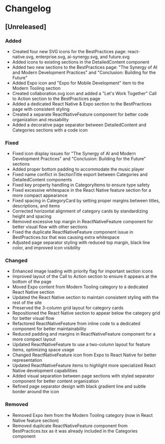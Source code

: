 # Changelog

## [Unreleased]

### Added
- Created four new SVG icons for the BestPractices page: react-native.svg, enterprise.svg, ai-synergy.svg, and future.svg
- Added icons to existing sections in the DetailedContent component
- Added two new sections to the BestPractices page: "The Synergy of AI and Modern Development Practices" and "Conclusion: Building for the Future"
- Added Expo icon and "Expo for Mobile Development" item to the Modern Tooling section
- Created collaboration.svg icon and added a "Let's Work Together" Call to Action section to the BestPractices page
- Added a dedicated React Native & Expo section to the BestPractices page with consistent styling
- Created a separate ReactNativeFeature component for better code organization and reusability
- Added a decorative page separator between DetailedContent and Categories sections with a code icon

### Fixed
- Fixed icon display issues for "The Synergy of AI and Modern Development Practices" and "Conclusion: Building for the Future" sections
- Added proper bottom padding to accommodate the music player
- Fixed name conflict in SectionTitle export between Categories and DetailedContent components
- Fixed key property handling in CategoryItems to ensure type safety
- Fixed excessive whitespace in the React Native feature section for a more compact appearance
- Fixed spacing in CategoryCard by setting proper margins between titles, descriptions, and items
- Corrected horizontal alignment of category cards by standardizing height and spacing
- Removed excessive top margin in ReactNativeFeature component for better visual flow with other sections
- Fixed the duplicate ReactNativeFeature component issue in BestPractices.tsx that was causing extra whitespace
- Adjusted page separator styling with reduced top margin, black line color, and improved icon visibility

### Changed
- Enhanced image loading with priority flag for important section icons
- Improved layout of the Call to Action section to ensure it appears at the bottom of the page
- Moved Expo content from Modern Tooling category to a dedicated React Native section
- Updated the React Native section to maintain consistent styling with the rest of the site
- Preserved the 3-column grid layout for category cards
- Repositioned the React Native section to appear below the category grid for better visual flow
- Refactored ReactNativeFeature from inline code to a dedicated component for better maintainability
- Reduced padding and margins in ReactNativeFeature component for a more compact layout
- Updated ReactNativeFeature to use a two-column layout for feature items, optimizing space usage
- Changed ReactNativeFeature icon from Expo to React Native for better representation
- Updated ReactNativeFeature items to highlight more specialized React Native development capabilities
- Added visual separation between page sections with styled separator component for better content organization
- Refined page separator design with black gradient line and subtle border around the icon

### Removed 
- Removed Expo item from the Modern Tooling category (now in React Native feature section)
- Removed duplicate ReactNativeFeature component from BestPractices.tsx as it was already included in the Categories component 